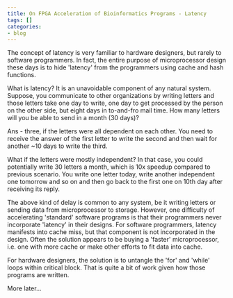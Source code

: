 ```yaml
---
title: On FPGA Acceleration of Bioinformatics Programs - Latency
tags: []
categories:
- blog
---
```

The concept of latency is very familiar to hardware designers, but rarely to
software programmers. In fact, the entire purpose of microprocessor design
these days is to hide 'latency' from the programmers using cache and hash
functions.
<!--more-->

What is latency? It is an unavoidable component of any natural system.
Suppose, you communicate to other organizations by writing letters and those
letters take one day to write, one day to get processed by the person on the
other side, but eight days in to-and-fro mail time. How many letters will you
be able to send in a month (30 days)?

Ans - three, if the letters were all dependent on each other. You need to
receive the answer of the first letter to write the second and then wait for
another ~10 days to write the third.

What if the letters were mostly independent? In that case, you could
potentially write 30 letters a month, which is 10x speedup compared to
previous scenario. You write one letter today, write another independent one
tomorrow and so on and then go back to the first one on 10th day after
receiving its reply.

The above kind of delay is common to any system, be it writing letters or
sending data from microprocessor to storage. However, one difficulty of
accelerating 'standard' software programs is that their programmers never
incorporate 'latency' in their designs. For software programmers, latency
manifests into cache miss, but that component is not incorporated in the
design. Often the solution appears to be buying a 'faster' microprocessor,
i.e. one with more cache or make other efforts to fit data into cache.

For hardware designers, the solution is to untangle the 'for' and 'while'
loops within critical block. That is quite a bit of work given how those
programs are written.

More later...

